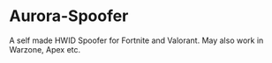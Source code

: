 # Aurora-Spoofer
A self made HWID Spoofer for Fortnite and Valorant. May also work in Warzone, Apex etc.
